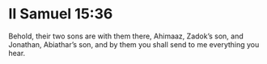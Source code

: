 # II Samuel 15:36

Behold, their two sons are with them there, Ahimaaz, Zadok’s son, and Jonathan, Abiathar’s son, and by them you shall send to me everything you hear.

